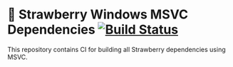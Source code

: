 # :strawberry: Strawberry Windows MSVC Dependencies [![Build Status](https://github.com/strawberrymusicplayer/strawberry-msvc-dependencies/workflows/Build/badge.svg)](https://github.com/strawberrymusicplayer/strawberry-msvc-dependencies/actions)

This repository contains CI for building all Strawberry dependencies using MSVC.
